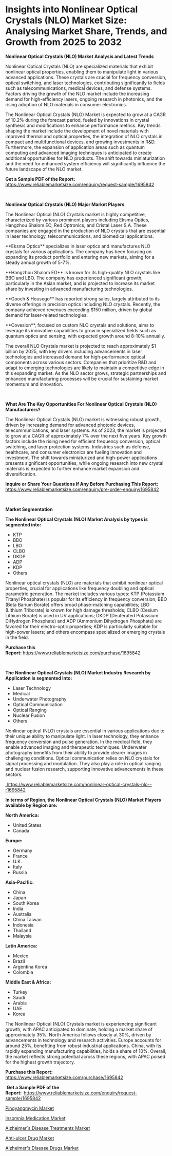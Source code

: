 <p><h1>Insights into Nonlinear Optical Crystals (NLO) Market Size: Analysing Market Share, Trends, and Growth from 2025 to 2032</h1></p><p><strong>Nonlinear Optical Crystals (NLO) Market Analysis and Latest Trends</strong></p>
<p><p>Nonlinear Optical Crystals (NLO) are specialized materials that exhibit nonlinear optical properties, enabling them to manipulate light in various advanced applications. These crystals are crucial for frequency conversion, optical switching, and laser technologies, contributing significantly to fields such as telecommunications, medical devices, and defense systems. Factors driving the growth of the NLO market include the increasing demand for high-efficiency lasers, ongoing research in photonics, and the rising adoption of NLO materials in consumer electronics.</p><p>The Nonlinear Optical Crystals (NLO) Market is expected to grow at a CAGR of 10.2% during the forecast period, fueled by innovations in crystal synthesis and modifications to enhance performance metrics. Key trends shaping the market include the development of novel materials with improved thermal and optical properties, the integration of NLO crystals in compact and multifunctional devices, and growing investments in R&D. Furthermore, the expansion of application areas such as quantum computing and advanced imaging techniques is anticipated to create additional opportunities for NLO products. The shift towards miniaturization and the need for enhanced system efficiency will significantly influence the future landscape of the NLO market.</p></p>
<p><strong>Get a Sample PDF of the Report:&nbsp;</strong> <a href="https://www.reliablemarketsize.com/enquiry/request-sample/1695842?utm_campaign=2095&utm_medium=2&utm_source=Github&utm_content=ia&utm_term=27032025&utm_id=nonlinear-optical-crystals-nlo">https://www.reliablemarketsize.com/enquiry/request-sample/1695842</a></p>
<p>&nbsp;</p>
<p><strong>Nonlinear Optical Crystals (NLO) Major Market Players</strong></p>
<p><p>The Nonlinear Optical (NLO) Crystals market is highly competitive, characterized by various prominent players including Eksma Optics, Hangzhou Shalom EO, Red Optronics, and Cristal Laser S.A. These companies are engaged in the production of NLO crystals that are essential in laser technology, telecommunications, and biomedical applications.</p><p>**Eksma Optics** specializes in laser optics and manufactures NLO crystals for various applications. The company has been focusing on expanding its product portfolio and entering new markets, aiming for a steady annual growth of 5-7%.</p><p>**Hangzhou Shalom EO** is known for its high-quality NLO crystals like BBO and LBO. The company has experienced significant growth, particularly in the Asian market, and is projected to increase its market share by investing in advanced manufacturing technologies.</p><p>**Gooch & Housego** has reported strong sales, largely attributed to its diverse offerings in precision optics including NLO crystals. Recently, the company achieved revenues exceeding $150 million, driven by global demand for laser-related technologies.</p><p>**Covesion**, focused on custom NLO crystals and solutions, aims to leverage its innovative capabilities to grow in specialized fields such as quantum optics and sensing, with expected growth around 8-10% annually.</p><p>The overall NLO Crystals market is projected to reach approximately $1 billion by 2025, with key drivers including advancements in laser technologies and increased demand for high-performance optical components across various sectors. Companies that prioritize R&D and adapt to emerging technologies are likely to maintain a competitive edge in this expanding market. As the NLO sector grows, strategic partnerships and enhanced manufacturing processes will be crucial for sustaining market momentum and innovation.</p></p>
<p>&nbsp;</p>
<p><strong>What Are The Key Opportunities For Nonlinear Optical Crystals (NLO) Manufacturers?</strong></p>
<p><p>The Nonlinear Optical Crystals (NLO) market is witnessing robust growth, driven by increasing demand for advanced photonic devices, telecommunications, and laser systems. As of 2023, the market is projected to grow at a CAGR of approximately 7% over the next five years. Key growth factors include the rising need for efficient frequency conversion, optical switching, and laser protection systems. Industries such as defense, healthcare, and consumer electronics are fueling innovation and investment. The shift towards miniaturized and high-power applications presents significant opportunities, while ongoing research into new crystal materials is expected to further enhance market expansion and diversification.</p></p>
<p><strong>Inquire or Share Your Questions If Any Before Purchasing This Report:</strong> <a href="https://www.reliablemarketsize.com/enquiry/pre-order-enquiry/1695842?utm_campaign=2095&utm_medium=2&utm_source=Github&utm_content=ia&utm_term=27032025&utm_id=nonlinear-optical-crystals-nlo">https://www.reliablemarketsize.com/enquiry/pre-order-enquiry/1695842</a></p>
<p>&nbsp;</p>
<p><strong>Market Segmentation</strong></p>
<p><strong>The Nonlinear Optical Crystals (NLO) Market Analysis by types is segmented into:</strong></p>
<p><ul><li>KTP</li><li>BBO</li><li>LBO</li><li>CLBO</li><li>DKDP</li><li>ADP</li><li>KDP</li><li>Others</li></ul></p>
<p><p>Nonlinear optical crystals (NLO) are materials that exhibit nonlinear optical properties, crucial for applications like frequency doubling and optical parametric generation. The market includes various types: KTP (Potassium Titanyl Phosphate) is popular for its efficiency in frequency conversion; BBO (Beta Barium Borate) offers broad phase-matching capabilities; LBO (Lithium Triborate) is known for high damage thresholds; CLBO (Cesium Lithium Borate) is used in UV applications; DKDP (Deuterated Potassium DiHydrogen Phosphate) and ADP (Ammonium Dihydrogen Phosphate) are favored for their electro-optic properties; KDP is particularly suitable for high-power lasers; and others encompass specialized or emerging crystals in the field.</p></p>
<p><strong>Purchase this Report:&nbsp;</strong><a href="https://www.reliablemarketsize.com/purchase/1695842?utm_campaign=2095&utm_medium=2&utm_source=Github&utm_content=ia&utm_term=27032025&utm_id=nonlinear-optical-crystals-nlo">https://www.reliablemarketsize.com/purchase/1695842</a></p>
<p>&nbsp;</p>
<p><strong>The Nonlinear Optical Crystals (NLO) Market Industry Research by Application is segmented into:</strong></p>
<p><ul><li>Laser Technology</li><li>Medical</li><li>Underwater Photography</li><li>Optical Communication</li><li>Optical Ranging</li><li>Nuclear Fusion</li><li>Others</li></ul></p>
<p><p>Nonlinear optical (NLO) crystals are essential in various applications due to their unique ability to manipulate light. In laser technology, they enhance frequency conversion and pulse generation. In the medical field, they enable advanced imaging and therapeutic techniques. Underwater photography benefits from their ability to provide clearer images in challenging conditions. Optical communication relies on NLO crystals for signal processing and modulation. They also play a role in optical ranging and nuclear fusion research, supporting innovative advancements in these sectors.</p></p>
<p><a href="https://www.reliablemarketsize.com/nonlinear-optical-crystals-nlo--r1695842?utm_campaign=2095&utm_medium=2&utm_source=Github&utm_content=ia&utm_term=27032025&utm_id=nonlinear-optical-crystals-nlo">&nbsp;https://www.reliablemarketsize.com/nonlinear-optical-crystals-nlo--r1695842</a></p>
<p><strong>In terms of Region, the Nonlinear Optical Crystals (NLO) Market Players available by Region are:</strong></p>
<p>
    <p> <strong> North America: </strong>
        <ul>
            <li>United States</li>
            <li>Canada</li>
        </ul>
        </p> 
    <p> <strong> Europe: </strong>
        <ul>
            <li>Germany</li>
            <li>France</li>
            <li>U.K.</li>
            <li>Italy</li>
            <li>Russia</li>
        </ul>
        </p> 
    <p> <strong> Asia-Pacific: </strong>
        <ul>
            <li>China</li>
            <li>Japan</li>
            <li>South Korea</li>
            <li>India</li>
            <li>Australia</li>
            <li>China Taiwan</li>
            <li>Indonesia</li>
            <li>Thailand</li>
            <li>Malaysia</li>
        </ul>
        </p> 
    <p> <strong> Latin America: </strong>
        <ul>
            <li>Mexico</li>
            <li>Brazil</li>
            <li>Argentina Korea</li>
            <li>Colombia</li>
        </ul>
        </p> 
    <p> <strong> Middle East & Africa: </strong>
        <ul>
            <li>Turkey</li>
            <li>Saudi</li>
            <li>Arabia</li>
            <li>UAE</li>
            <li>Korea</li>
        </ul>
    </p>
    </p>
<p><p>The Nonlinear Optical (NLO) Crystals market is experiencing significant growth, with APAC anticipated to dominate, holding a market share of approximately 35%. North America follows closely at 30%, driven by advancements in technology and research activities. Europe accounts for around 25%, benefiting from robust industrial applications. China, with its rapidly expanding manufacturing capabilities, holds a share of 10%. Overall, the market reflects strong potential across these regions, with APAC poised for the highest growth trajectory.</p></p>
<p><strong>Purchase this Report: </strong><a href="https://www.reliablemarketsize.com/purchase/1695842?utm_campaign=2095&utm_medium=2&utm_source=Github&utm_content=ia&utm_term=27032025&utm_id=nonlinear-optical-crystals-nlo">https://www.reliablemarketsize.com/purchase/1695842</a></p>
<p>&nbsp;<strong>Get a Sample PDF of the Report:&nbsp;&nbsp;</strong><a href="https://www.reliablemarketsize.com/enquiry/request-sample/1695842?utm_campaign=2095&utm_medium=2&utm_source=Github&utm_content=ia&utm_term=27032025&utm_id=nonlinear-optical-crystals-nlo">https://www.reliablemarketsize.com/enquiry/request-sample/1695842</a></p>
<p><strong></strong></p>
<p><p><a href="https://github.com/tabormahay2f/Market-Research-Report-List-1/blob/main/pingyangmycin-market.md?utm_campaign=2095&utm_medium=2&utm_source=Github&utm_content=ia&utm_term=27032025&utm_id=nonlinear-optical-crystals-nlo">Pingyangmycin Market</a></p><p><a href="https://github.com/baatetoshda/Market-Research-Report-List-1/blob/main/insomnia-medication-market.md?utm_campaign=2095&utm_medium=2&utm_source=Github&utm_content=ia&utm_term=27032025&utm_id=nonlinear-optical-crystals-nlo">Insomnia Medication Market</a></p><p><a href="https://github.com/siwerhommer97/Market-Research-Report-List-1/blob/main/alzheimers-disease-treatments-market.md?utm_campaign=2095&utm_medium=2&utm_source=Github&utm_content=ia&utm_term=27032025&utm_id=nonlinear-optical-crystals-nlo">Alzheimer`s Disease Treatments Market</a></p><p><a href="https://github.com/zdybelzinn/Market-Research-Report-List-1/blob/main/anti-ulcer-drug-market.md?utm_campaign=2095&utm_medium=2&utm_source=Github&utm_content=ia&utm_term=27032025&utm_id=nonlinear-optical-crystals-nlo">Anti-ulcer Drug Market</a></p><p><a href="https://github.com/naingbiner7i/Market-Research-Report-List-1/blob/main/alzheimers-disease-drugs-market.md?utm_campaign=2095&utm_medium=2&utm_source=Github&utm_content=ia&utm_term=27032025&utm_id=nonlinear-optical-crystals-nlo">Alzheimer's Disease Drugs Market</a></p></p>